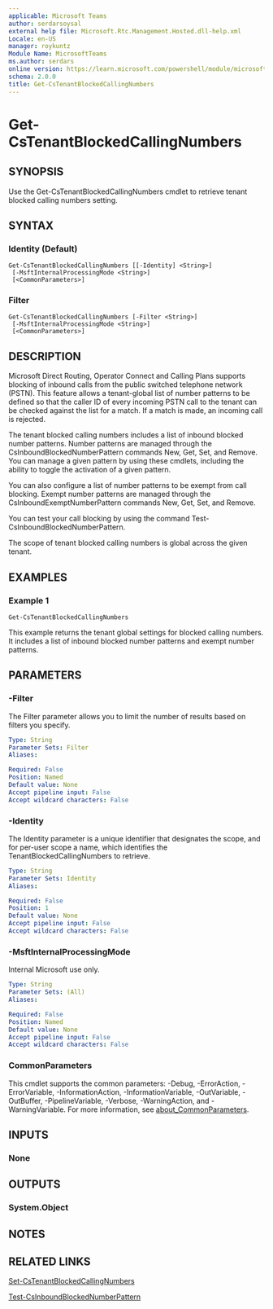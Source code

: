 ```yaml
---
applicable: Microsoft Teams
author: serdarsoysal
external help file: Microsoft.Rtc.Management.Hosted.dll-help.xml
Locale: en-US
manager: roykuntz
Module Name: MicrosoftTeams
ms.author: serdars
online version: https://learn.microsoft.com/powershell/module/microsoftteams/get-cstenantblockedcallingnumbers
schema: 2.0.0
title: Get-CsTenantBlockedCallingNumbers
---
```


# Get-CsTenantBlockedCallingNumbers

## SYNOPSIS
Use the Get-CsTenantBlockedCallingNumbers cmdlet to retrieve tenant blocked calling numbers setting.

## SYNTAX

### Identity (Default)
```
Get-CsTenantBlockedCallingNumbers [[-Identity] <String>]
 [-MsftInternalProcessingMode <String>]
 [<CommonParameters>]
```

### Filter
```
Get-CsTenantBlockedCallingNumbers [-Filter <String>]
 [-MsftInternalProcessingMode <String>]
 [<CommonParameters>]
```

## DESCRIPTION
Microsoft Direct Routing, Operator Connect and Calling Plans supports blocking of inbound calls from the public switched telephone network (PSTN). This feature allows a tenant-global list of number patterns to be defined so that the caller ID of every incoming PSTN call to the tenant can be checked against the list for a match. If a match is made, an incoming call is rejected.

The tenant blocked calling numbers includes a list of inbound blocked number patterns. Number patterns are managed through the CsInboundBlockedNumberPattern commands New, Get, Set, and Remove. You can manage a given pattern by using these cmdlets, including the ability to toggle the activation of a given pattern.

You can also configure a list of number patterns to be exempt from call blocking. Exempt number patterns are managed through the CsInboundExemptNumberPattern commands New, Get, Set, and Remove.

You can test your call blocking by using the command Test-CsInboundBlockedNumberPattern.

The scope of tenant blocked calling numbers is global across the given tenant.

## EXAMPLES

### Example 1
```
Get-CsTenantBlockedCallingNumbers
```

This example returns the tenant global settings for blocked calling numbers. It includes a list of inbound blocked number patterns and exempt number patterns.

## PARAMETERS

### -Filter
The Filter parameter allows you to limit the number of results based on filters you specify.

```yaml
Type: String
Parameter Sets: Filter
Aliases:

Required: False
Position: Named
Default value: None
Accept pipeline input: False
Accept wildcard characters: False
```

### -Identity
The Identity parameter is a unique identifier that designates the scope, and for per-user scope a name, which identifies the TenantBlockedCallingNumbers to retrieve.

```yaml
Type: String
Parameter Sets: Identity
Aliases:

Required: False
Position: 1
Default value: None
Accept pipeline input: False
Accept wildcard characters: False
```

### -MsftInternalProcessingMode
Internal Microsoft use only.

```yaml
Type: String
Parameter Sets: (All)
Aliases:

Required: False
Position: Named
Default value: None
Accept pipeline input: False
Accept wildcard characters: False
```

### CommonParameters
This cmdlet supports the common parameters: -Debug, -ErrorAction, -ErrorVariable, -InformationAction, -InformationVariable, -OutVariable, -OutBuffer, -PipelineVariable, -Verbose, -WarningAction, and -WarningVariable. For more information, see [about_CommonParameters](https://go.microsoft.com/fwlink/?LinkID=113216).

## INPUTS

### None

## OUTPUTS

### System.Object

## NOTES

## RELATED LINKS
[Set-CsTenantBlockedCallingNumbers](https://learn.microsoft.com/powershell/module/microsoftteams/set-cstenantblockedcallingnumbers)

[Test-CsInboundBlockedNumberPattern](https://learn.microsoft.com/powershell/module/microsoftteams/test-csinboundblockednumberpattern)
